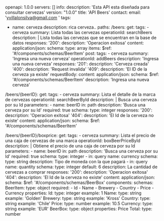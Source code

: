 openapi: 1.0.0
servers: []
info:
  description: 'Esta API esta diseñada para consultar cervezas'
  version: "1.0.0"
  title: 'API Beers'
  contact:
    email: 'yvillalonsilva@gmail.com '
tags:
  - name: cerveza
    description: rica cerveza..
paths:
  /beers:
    get:
      tags:
        - cerveza
      summary: Lista todas las cervezas
      operationId: searchBeers
      description: |
        Lista todas las cervezas que se encuentran en la base de datos
      responses:
        '200':
          description: 'Operacion exitosa'
          content:
            application/json:
              schema:
                type: array
                items:
                  $ref: '#/components/schemas/BeerItem'
    post:
      tags:
        - cerveza
      summary: 'Ingresa una nueva cerveza'
      operationId: addBeers
      description: 'Ingresa una nueva cerveza'
      responses:
        '201':
          description: 'Cerveza creada'
        '400':
          description: 'Request invalida'
        '409':
          description: 'El ID de la cerveza ya existe'
      requestBody:
        content:
          application/json:
            schema:
              $ref: '#/components/schemas/BeerItem'
        description: 'Ingresa una nueva cerveza'
        
  /beers/{beerID}:
    get:
      tags:
        - cerveza
      summary: Lista el detalle de la marca de cervezas
      operationId: searchBeerById
      description: |
        Busca una cerveza por su Id
      parameters:
        - name: beerID
          in: path
          description: 'Busca una cerveza por su Id'
          required: true
          schema:
            type: integer
      responses:
        '200':
          description: 'Operacion exitosa'
        '404':
          description: 'El Id de la cerveza no existe'
          content:
            application/json:
              schema:
                $ref: '#/components/schemas/BeerItem'
            
  /beers/{beerID}/boxprice:
    get:
      tags:
        - cerveza
      summary: Lista el precio de una caja de cervezas de una marca
      operationId: boxBeerPriceById
      description: |
        Obtiene el precio de una caja de cerveza por su Id
      parameters:
        - name: beerID
          in: path
          description: 'Busca una cerveza por su Id'
          required: true
          schema:
            type: integer
        - in: query
          name: currency
          schema:
            type: string
          description: Tipo de moneda con la que pagará
        - in: query
          name: quantity
          schema:
            type: integer
            default: 6
          description: La cantidad de cervezas a comprar
      responses:
        '200':
          description: 'Operacion exitosa'
        '404':
          description: 'El Id de la cerveza no existe'
          content:
            application/json:
              schema:
                $ref: '#/components/schemas/BeerBox'
components:
  schemas:
    BeerItem:
      type: object
      required:
        - Id
        - Name
        - Brewery
        - Country
        - Price
        - Currency
      properties:
        Id:
          type: integer
          example: 1
        Name:
          type: string
          example: 'Golden'
        Brewery:
          type: string
          example: 'Kross'
        Country:
          type: string
          example: 'Chile'
        Price:
          type: number
          example: 10.5
        Currency:
          type: string
          example: 'EUR'
    BeerBox:
      type: object
      properties:
        Price Total:
          type: number 
      
